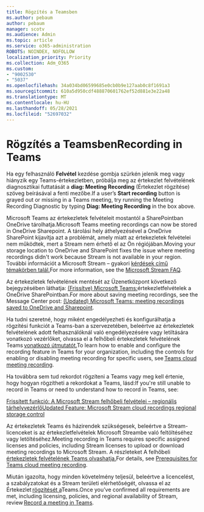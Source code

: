 ```yaml
---
title: Rögzítés a Teamsben
ms.author: pebaum
author: pebaum
manager: scotv
ms.audience: Admin
ms.topic: article
ms.service: o365-administration
ROBOTS: NOINDEX, NOFOLLOW
localization_priority: Priority
ms.collection: Adm_O365
ms.custom:
- "9002530"
- "5037"
ms.openlocfilehash: 34a034bd06599685e0cb0b9e127aab0c8f1691a3
ms.sourcegitcommit: 610a5d950cdf488870601762ef52d881e3e22a48
ms.translationtype: MT
ms.contentlocale: hu-HU
ms.lasthandoff: 05/28/2021
ms.locfileid: "52697032"
---
```

# <a name="recording-in-teams"></a><span data-ttu-id="aefc3-102">Rögzítés a Teamsben</span><span class="sxs-lookup"><span data-stu-id="aefc3-102">Recording in Teams</span></span>

<span data-ttu-id="aefc3-103">Ha egy felhasználó **Felvétel** kezdése gombja szürkén jelenik meg vagy hiányzik egy Teams-értekezletben, próbálja meg az értekezlet felvételének diagnosztikai futtatását a **diag: Meeting Recording** (Értekezlet rögzítése) szöveg beírásával a fenti mezőbe.</span><span class="sxs-lookup"><span data-stu-id="aefc3-103">If a user’s **Start recording** button is grayed out or missing in a Teams meeting, try running the Meeting Recording Diagnostic by typing **Diag: Meeting Recording** in the box above.</span></span> 

<span data-ttu-id="aefc3-104">Microsoft Teams az értekezletek felvételeit mostantól a SharePointban OneDrive tárolhatja.</span><span class="sxs-lookup"><span data-stu-id="aefc3-104">Microsoft Teams meeting recordings can now be stored in OneDrive Sharepoint.</span></span> <span data-ttu-id="aefc3-105">A tárolási hely áthelyezésével a OneDrive SharePoint kijavítja azt a problémát, amely miatt az értekezletek felvételei nem működtek, mert a Stream nem érhető el az Ön régiójában.</span><span class="sxs-lookup"><span data-stu-id="aefc3-105">Moving your storage location to OneDrive and SharePoint fixes the issue where meeting recordings didn't work because Stream is not available in your region.</span></span> <span data-ttu-id="aefc3-106">További információt a Microsoft Stream – gyakori [kérdések című témakörben talál.](/stream/faq#which-regions-does-microsoft-stream-host-my-data-in)</span><span class="sxs-lookup"><span data-stu-id="aefc3-106">For more information, see the [Microsoft Stream FAQ](/stream/faq#which-regions-does-microsoft-stream-host-my-data-in).</span></span>

<span data-ttu-id="aefc3-107">Az értekezletek felvételének mentését az Üzenetközpont következő bejegyzésében láthatja: [(Frissítve) Microsoft Teams:](https://portal.microsoft.com/Adminportal/Home?ref=MessageCenter&id=MC222640)értekezletfelvételek a OneDrive SharePointban.</span><span class="sxs-lookup"><span data-stu-id="aefc3-107">For more about saving meeting recordings, see the Message Center post: [(Updated) Microsoft Teams: meeting recordings saved to OneDrive and Sharepoint](https://portal.microsoft.com/Adminportal/Home?ref=MessageCenter&id=MC222640).</span></span>

<span data-ttu-id="aefc3-108">Ha tudni szeretné, hogy miként engedélyezheti és konfigurálhatja a rögzítési funkciót a Teams-ban a szervezetében, beleértve az értekezletek felvételének adott felhasználóknál való engedélyezésére vagy letiltására vonatkozó vezérlőket, olvassa el a felhőbeli értekezletek felvételének Teams [vonatkozó útmutatót.](/microsoftteams/cloud-recording)</span><span class="sxs-lookup"><span data-stu-id="aefc3-108">To learn how to enable and configure the recording feature in Teams for your organization, including the controls for enabling or disabling meeting recording for specific users, see [Teams cloud meeting recording](/microsoftteams/cloud-recording).</span></span> 

<span data-ttu-id="aefc3-109">Ha továbbra sem tud rekordot rögzíteni a Teams vagy meg kell értenie, hogy hogyan rögzítheti a rekordokat a Teams, lásd:</span><span class="sxs-lookup"><span data-stu-id="aefc3-109">If you're still unable to record in Teams or need to understand how to record in Teams, see:</span></span> 

[<span data-ttu-id="aefc3-110">Frissített funkció: A Microsoft Stream felhőbeli felvételei – regionális tárhelyvezérlő</span><span class="sxs-lookup"><span data-stu-id="aefc3-110">Updated Feature: Microsoft Stream cloud recordings regional storage control</span></span>](https://admin.microsoft.com/AdminPortal/Home#/MessageCenter?id=MC214327)

<span data-ttu-id="aefc3-111">Az értekezletek Teams és házirendek szükségesek, beleértve a Stream-licenceket is az értekezletfelvételek Microsoft Streambe való feltöltéséhez vagy letöltéséhez.</span><span class="sxs-lookup"><span data-stu-id="aefc3-111">Meeting recording in Teams requires specific assigned licenses and policies, including Stream licenses to upload or download meeting recordings to Microsoft Stream.</span></span> <span data-ttu-id="aefc3-112">A részleteket A felhőbeli [értekezletek felvételének Teams olvashatja.](/microsoftteams/cloud-recording#prerequisites-for-teams-cloud-meeting-recording)</span><span class="sxs-lookup"><span data-stu-id="aefc3-112">For details, see [Prerequisites for Teams cloud meeting recording](/microsoftteams/cloud-recording#prerequisites-for-teams-cloud-meeting-recording).</span></span>

<span data-ttu-id="aefc3-113">Miután igazolta, hogy minden követelmény teljesül, beleértve a licencelést, a szabályzatokat és a Stream területi elérhetőségét, olvassa el az Értekezlet [rögzítését a](https://support.office.com/article/34dfbe7f-b07d-4a27-b4c6-de62f1348c24)Teams.</span><span class="sxs-lookup"><span data-stu-id="aefc3-113">Once you’ve confirmed all requirements are met, including licensing, policies, and regional availability of Stream, review [Record a meeting in Teams](https://support.office.com/article/34dfbe7f-b07d-4a27-b4c6-de62f1348c24).</span></span> 